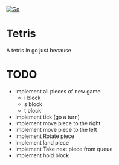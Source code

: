 [![Go](https://github.com/romulets/go-tetris/actions/workflows/go.yml/badge.svg)](https://github.com/romulets/go-tetris/actions/workflows/go.yml)

# Tetris

A tetris in go just because

# TODO

- Implement all pieces of new game
  - i block
  - s block
  - t block
- Implement tick (go a turn)
- Implement move piece to the right
- Implement move piece to the left
- Implement Rotate piece
- Implement land piece
- Implement Take next piece from queue
- Implement hold block
